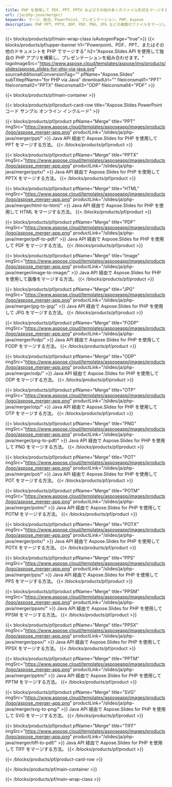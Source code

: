 ```yaml
---
title: PHP を使用して PDF、PPT、PPTX およびその他の多くのファイル形式をマージする
url: /ja/php-java/merger/
keywords: マージ、結合、PowerPoint、プレゼンテーション、PHP、Aspose
description: PHP PPT、PPTX、ODP、PDF、PNG、JPG などの複数のファイルをマージします。
---
```


{{< blocks/products/pf/main-wrap-class isAutogenPage="true">}}
{{< blocks/products/pf/upper-banner h1="Powerpoint、PDF、PPT、またはその他のドキュメントを PHP でマージする" h2="Aspose.Slides API を使用して独自の PHP アプリを構築し、プレゼンテーションを組み合わせます。" logoImageSrc="https://www.aspose.cloud/templates/aspose/img/products/slides/aspose_slides-for-php-via-java.svg" sourceAdditionalConversionTag="" pfName="Aspose.Slides" subTitlepfName="for PHP via Java" downloadUrl="" fileiconsmall1="PPT" fileiconsmall2="PPTX" fileiconsmall3="ODP" fileiconsmall4="PDF" >}}

{{< blocks/products/pf/main-container >}}

{{< blocks/products/pf/product-card-row title="Aspose.Slides PowerPoint コード サンプル オンライン インクルード" >}}

{{< blocks/products/pf/product pfName="Merge" title="PPT" imgSrc="https://www.aspose.cloud/templates/asposeapp/images/products/logo/aspose_merger-app.png" productLink="/slides/ja/php-java/merger/ppt/" >}}
Java API 経由で Aspose.Slides for PHP を使用して PPT をマージする方法。
{{< /blocks/products/pf/product >}}

{{< blocks/products/pf/product pfName="Merge" title="PPTX" imgSrc="https://www.aspose.cloud/templates/asposeapp/images/products/logo/aspose_merger-app.png" productLink="/slides/ja/php-java/merger/pptx/" >}}
Java API 経由で Aspose.Slides for PHP を使用して PPTX をマージする方法。
{{< /blocks/products/pf/product >}}

{{< blocks/products/pf/product pfName="Merge" title="HTML" imgSrc="https://www.aspose.cloud/templates/asposeapp/images/products/logo/aspose_merger-app.png" productLink="/slides/ja/php-java/merger/html-to-html/" >}}
Java API 経由で Aspose.Slides for PHP を使用して HTML をマージする方法。
{{< /blocks/products/pf/product >}}

{{< blocks/products/pf/product pfName="Merge" title="PDF" imgSrc="https://www.aspose.cloud/templates/asposeapp/images/products/logo/aspose_merger-app.png" productLink="/slides/ja/php-java/merger/pdf-to-pdf/" >}}
Java API 経由で Aspose.Slides for PHP を使用して PDF をマージする方法。
{{< /blocks/products/pf/product >}}

{{< blocks/products/pf/product pfName="Merge" title="Image" imgSrc="https://www.aspose.cloud/templates/asposeapp/images/products/logo/aspose_merger-app.png" productLink="/slides/ja/php-java/merger/image-to-image/" >}}
Java API 経由で Aspose.Slides for PHP を使用して画像をマージする方法。
{{< /blocks/products/pf/product >}}

{{< blocks/products/pf/product pfName="Merge" title="JPG" imgSrc="https://www.aspose.cloud/templates/asposeapp/images/products/logo/aspose_merger-app.png" productLink="/slides/ja/php-java/merger/jpg-to-jpg/" >}}
Java API 経由で Aspose.Slides for PHP を使用して JPG をマージする方法。
{{< /blocks/products/pf/product >}}

{{< blocks/products/pf/product pfName="Merge" title="FODP" imgSrc="https://www.aspose.cloud/templates/asposeapp/images/products/logo/aspose_merger-app.png" productLink="/slides/ja/php-java/merger/fodp/" >}}
Java API 経由で Aspose.Slides for PHP を使用して FODP をマージする方法。
{{< /blocks/products/pf/product >}}

{{< blocks/products/pf/product pfName="Merge" title="ODP" imgSrc="https://www.aspose.cloud/templates/asposeapp/images/products/logo/aspose_merger-app.png" productLink="/slides/ja/php-java/merger/odp/" >}}
Java API 経由で Aspose.Slides for PHP を使用して ODP をマージする方法。
{{< /blocks/products/pf/product >}}

{{< blocks/products/pf/product pfName="Merge" title="OTP" imgSrc="https://www.aspose.cloud/templates/asposeapp/images/products/logo/aspose_merger-app.png" productLink="/slides/ja/php-java/merger/otp/" >}}
Java API 経由で Aspose.Slides for PHP を使用して OTP をマージする方法。
{{< /blocks/products/pf/product >}}

{{< blocks/products/pf/product pfName="Merge" title="PNG" imgSrc="https://www.aspose.cloud/templates/asposeapp/images/products/logo/aspose_merger-app.png" productLink="/slides/ja/php-java/merger/png-to-pdf/" >}}
Java API 経由で Aspose.Slides for PHP を使用して PNG をマージする方法。
{{< /blocks/products/pf/product >}}

{{< blocks/products/pf/product pfName="Merge" title="POT" imgSrc="https://www.aspose.cloud/templates/asposeapp/images/products/logo/aspose_merger-app.png" productLink="/slides/ja/php-java/merger/pot/" >}}
Java API 経由で Aspose.Slides for PHP を使用して POT をマージする方法。
{{< /blocks/products/pf/product >}}

{{< blocks/products/pf/product pfName="Merge" title="POTM" imgSrc="https://www.aspose.cloud/templates/asposeapp/images/products/logo/aspose_merger-app.png" productLink="/slides/ja/php-java/merger/potm/" >}}
Java API 経由で Aspose.Slides for PHP を使用して POTM をマージする方法。
{{< /blocks/products/pf/product >}}

{{< blocks/products/pf/product pfName="Merge" title="POTX" imgSrc="https://www.aspose.cloud/templates/asposeapp/images/products/logo/aspose_merger-app.png" productLink="/slides/ja/php-java/merger/potx/" >}}
Java API 経由で Aspose.Slides for PHP を使用して POTX をマージする方法。
{{< /blocks/products/pf/product >}}

{{< blocks/products/pf/product pfName="Merge" title="PPS" imgSrc="https://www.aspose.cloud/templates/asposeapp/images/products/logo/aspose_merger-app.png" productLink="/slides/ja/php-java/merger/pps/" >}}
Java API 経由で Aspose.Slides for PHP を使用して PPS をマージする方法。
{{< /blocks/products/pf/product >}}

{{< blocks/products/pf/product pfName="Merge" title="PPSM" imgSrc="https://www.aspose.cloud/templates/asposeapp/images/products/logo/aspose_merger-app.png" productLink="/slides/ja/php-java/merger/ppsm/" >}}
Java API 経由で Aspose.Slides for PHP を使用して PPSM をマージする方法。
{{< /blocks/products/pf/product >}}

{{< blocks/products/pf/product pfName="Merge" title="PPSX" imgSrc="https://www.aspose.cloud/templates/asposeapp/images/products/logo/aspose_merger-app.png" productLink="/slides/ja/php-java/merger/ppsx/" >}}
Java API 経由で Aspose.Slides for PHP を使用して PPSX をマージする方法。
{{< /blocks/products/pf/product >}}

{{< blocks/products/pf/product pfName="Merge" title="PPTM" imgSrc="https://www.aspose.cloud/templates/asposeapp/images/products/logo/aspose_merger-app.png" productLink="/slides/ja/php-java/merger/pptm/" >}}
Java API 経由で Aspose.Slides for PHP を使用して PPTM をマージする方法。
{{< /blocks/products/pf/product >}}

{{< blocks/products/pf/product pfName="Merge" title="SVG" imgSrc="https://www.aspose.cloud/templates/asposeapp/images/products/logo/aspose_merger-app.png" productLink="/slides/ja/php-java/merger/svg-to-png/" >}}
Java API 経由で Aspose.Slides for PHP を使用して SVG をマージする方法。
{{< /blocks/products/pf/product >}}

{{< blocks/products/pf/product pfName="Merge" title="TIFF" imgSrc="https://www.aspose.cloud/templates/asposeapp/images/products/logo/aspose_merger-app.png" productLink="/slides/ja/php-java/merger/tiff-to-pdf/" >}}
Java API 経由で Aspose.Slides for PHP を使用して TIFF をマージする方法。
{{< /blocks/products/pf/product >}}

{{< /blocks/products/pf/product-card-row >}}

{{< /blocks/products/pf/main-container >}}
    
{{< /blocks/products/pf/main-wrap-class >}}